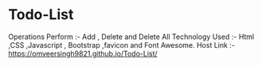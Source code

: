 # Todo-List
Operations Perform :- Add , Delete and Delete All 
Technology Used :- Html ,CSS ,Javascript , Bootstrap ,favicon and Font Awesome.
Host Link :-  https://omveersingh9821.github.io/Todo-List/

